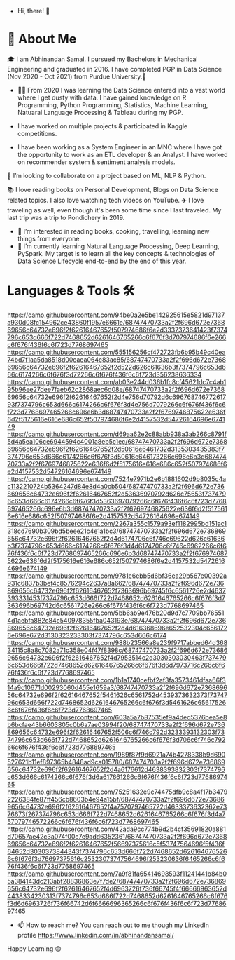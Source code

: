 - Hi, there! 👋 
# 🚀 About Me
🎓 I am Abhinandan Samal. I pursued my Bachelors in Mechanical Engineering and graduated in 2016. I have completed PGP in Data Science (Nov 2020 - Oct 2021) from Purdue University.👀  
- 👨‍💻 From 2020 I was learning the Data Science entered into a vast world where I get dusty with data. I have gained knowledge on R Programming, Python Programming, Statistics, Machine Learning, Natuaral Language Processing & Tableau during my PGP.
- I have worked on multiple projects & participated in Kaggle competitions.

- I have been working as a System Engineer in an MNC where I have got the opportunity to work as an ETL developer & an Analyst. I have worked on recommender system & sentiment analysis models.

💞️ I’m looking to collaborate on a project based on ML, NLP & Python.

📚 I love reading books on Personal Development, Blogs on Data Science related topics. I also love watching tech videos on YouTube.
✈️ I love traveling as well, even though it's been some time since I last traveled. My last trip was a trip to Pondichery in 2019.
- 👀 I’m interested in reading books, cooking, travelling, learning new things from everyone. 
- 🌱 I’m currently learning Natural Language Processing, Deep Learning, PySpark. My target is to learn all the key concepts & technologies of Data Science Lifecycle end-to-end by the end of this year.

# Languages & Tools 🛠️
https://camo.githubusercontent.com/94be0a2e5be142925615e5821d97137a930d08fc154962ce43860f1957e6661e/68747470733a2f2f696d672e736869656c64732e696f2f62616467652f507974686f6e2d3337373641423f7374796c653d666f722d7468652d6261646765266c6f676f3d707974686f6e266c6f676f436f6c6f723d7768697465 https://camo.githubusercontent.com/555156256cf472723fb6b95b49c40ea74bd7f1aa5da8518d00caea064c83ac85/68747470733a2f2f696d672e736869656c64732e696f2f62616467652f2d522d626c61636b3f7374796c653d666c6174266c6f676f3d72266c6f676f436f6c6f723d356238636334 https://camo.githubusercontent.com/ab03e244d036b1fc8cf45621dc7c4ab195b96ee27dee7faeb62c2868aec6d08e/68747470733a2f2f696d672e736869656c64732e696f2f62616467652f2d4e756d70792d6c69676874677261793f7374796c653d666c6174266c6f676f3d4e756d7079266c6f676f436f6c6f723d7768697465266c696e6b3d68747470733a2f2f6769746875622e636f6d2f5175616e616e686c652f507974686f6e2d4157532d54726164696e674149 https://camo.githubusercontent.com/d69aa62e2c88abb938a3ab266c8791f5d4a5ea106ce6944594c4001a8eb5c1ec/68747470733a2f2f696d672e736869656c64732e696f2f62616467652f2d50616e6461732d3135303435383f7374796c653d666c6174266c6f676f3d50616e646173266c696e6b3d68747470733a2f2f6769746875622e636f6d2f5175616e616e686c652f507974686f6e2d4157532d54726164696e674149 https://camo.githubusercontent.com/7524e7971b2e6b1881602d9b8035c4ac1132210724b5364247d84e8d4a0cb504/68747470733a2f2f696d672e736869656c64732e696f2f62616467652f2d53636970792d626c75653f7374796c653d666c6174266c6f676f3d5363697079266c6f676f436f6c6f723d7768697465266c696e6b3d68747470733a2f2f6769746875622e636f6d2f5175616e616e686c652f507974686f6e2d4157532d54726164696e674149 https://camo.githubusercontent.com/2267a355c1579a93ef1182995bd151ac1318cd7690b309bd5beee21c4e1a1bc3/68747470733a2f2f696d672e736869656c64732e696f2f62616467652f2d4d6174706c6f746c69622d626c61636b3f7374796c653d666c6174266c6f676f3d4d6174706c6f746c6962266c6f676f436f6c6f723d7768697465266c696e6b3d68747470733a2f2f6769746875622e636f6d2f5175616e616e686c652f507974686f6e2d4157532d54726164696e674149 https://camo.githubusercontent.com/9781e6ebb5d6bf36ea29b567e00392a931c6837b3bef4c8576294c2637a8a662/68747470733a2f2f696d672e736869656c64732e696f2f62616467652f7363696b69745f6c6561726e2d4637393331453f7374796c653d666f722d7468652d6261646765266c6f676f3d7363696b69742d6c6561726e266c6f676f436f6c6f723d7768697465 https://camo.githubusercontent.com/5bb6ab9e476b20d9d7c7709bb765514d1aebfa882c84c540978355fba043193e/68747470733a2f2f696d672e736869656c64732e696f2f62616467652f2d4d616368696e652532304c6561726e696e672d3130323233303f7374796c653d666c6174 https://camo.githubusercontent.com/988b23566a8e239f9717abbed64d36834115c8a8c7082a71c358e04f47f8398c/68747470733a2f2f696d672e736869656c64732e696f2f62616467652f4d7953514c2d3030303030463f7374796c653d666f722d7468652d6261646765266c6f676f3d6d7973716c266c6f676f436f6c6f723d7768697465 https://camo.githubusercontent.com/1b1a1740cefbf2af3fa3573461dfaa66f314a9c10671d00293060d455e1659a3/68747470733a2f2f696d672e736869656c64732e696f2f62616467652f5461626c6561752d4539373632373f7374796c653d666f722d7468652d6261646765266c6f676f3d5461626c656175266c6f676f436f6c6f723d7768697465 https://camo.githubusercontent.com/603a5a7b87535ef9a4ded5376bea5e8b6bcfae43b6603805c0b6a7ae03994f20/68747470733a2f2f696d672e736869656c64732e696f2f62616467652f506c6f746c792d3233393132303f7374796c653d666f722d7468652d6261646765266c6f676f3d706c6f746c79266c6f676f436f6c6f723d7768697465 https://camo.githubusercontent.com/1989f87f9d6921a74b4278338b9d690527621b11ef897365b4848ad9ca015780/687474703a2f2f696d672e736869656c64732e696f2f62616467652f2d4a6176612d4638393832303f7374796c653d666c6174266c6f676f3d6a617661266c6f676f436f6c6f723d7768697465 https://camo.githubusercontent.com/75251632e9c74475dfb9c8a4f17b34792226384fe87ff456cb8603b4e94a15bf/68747470733a2f2f696d672e736869656c64732e696f2f62616467652f4a7570797465722d4633373632362e7376673f267374796c653d666f722d7468652d6261646765266c6f676f3d4a757079746572266c6f676f436f6c6f723d7768697465 https://camo.githubusercontent.com/42ada9cc774b9d2b4cf35691820a881d70657ae42c3a074f00c7e9add6352361/68747470733a2f2f696d672e736869656c64732e696f2f62616467652f56697375616c5f53747564696f5f436f64652d3030373844343f7374796c653d666f722d7468652d6261646765266c6f676f3d76697375616c25323073747564696f253230636f6465266c6f676f436f6c6f723d7768697465 https://camo.githubusercontent.com/7a9f81fa65414698593f11241441b84b05a384143dc213abf28836863e7f7de2/68747470733a2f2f696d672e736869656c64732e696f2f62616467652f4d6963726f736f66745f4f66666963652d4438334230313f7374796c653d666f722d7468652d6261646765266c6f676f3d6d6963726f736f66742d6f6666696365266c6f676f436f6c6f723d7768697465


- 📫 How to reach me?  You can reach out to me though my LinkedIn profile https://www.linkedin.com/in/abhinandansamal/

Happy Learning 😊
